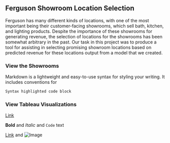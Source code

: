## Ferguson Showroom Location Selection

Ferguson has many different kinds of locations, with one of the most important being their customer-facing showrooms, which sell bath, kitchen, and lighting products. Despite the importance of these showrooms for generating revenue, the selection of locations for the showrooms has been somewhat arbitrary in the past.
Our task in this project was to produce a tool for assisting in selecting promising showroom locations based on predicted revenue for these locations output from a model that we created.

### View the Showrooms

Markdown is a lightweight and easy-to-use syntax for styling your writing. It includes conventions for

```markdown
Syntax highlighted code block
```
### View Tableau Visualizations
[Link](https://public.tableau.com/profile/zhongyi1091#!/vizhome/Ferguson_Tool_final/ShowroomSelection?publish=yes)


**Bold** and _Italic_ and `Code` text

[Link](url) and ![Image](src)
```


